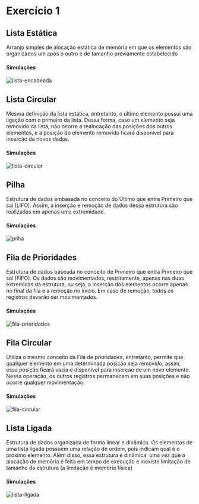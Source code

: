 # Exercício 1


## Lista Estática
Arranjo simples de alocação estática de memória em que os elementos são organizados um após o outro e de tamanho previamente estabelecido

#### Simulações
![lista-encadeada](./diagrams/lista-encadeada.png)

## Lista Circular
Mesma definição da lista estática, entretanto, o último elemento possui uma ligação com o primeiro da lista. Dessa forma, caso um elemento seja removido da lista, não ocorre a realocação das posições dos outros elementos, e a posição do elemento removido ficará disponível para inserção de novos dados.

#### Simulações
![lista-circular](https://github.com/renantamashiro/fateczl-impl/blob/master/data-structures/java/atividade1/diagrams/lista-circular.png)

## Pilha
Estrutura de dados embasada no conceito do Último que entra Primeiro que sai (LIFO). Assim, a inserção e remoção de dados dessa estrutura são realizadas em apenas uma extremidade.

#### Simulações
![pilha](https://github.com/renantamashiro/fateczl-impl/blob/master/data-structures/java/atividade1/diagrams/pilha.png)

## Fila de Prioridades
Estrutura de dados baseada no conceito de Primeiro que entra Primeiro que sai (FIFO). Os dados são movimentados, restritamente, apenas nas duas extremidas da estrutura, ou seja, a inserção dos elementos ocorre apenas no final da fila e a remoção no início. Em caso de remoção, todos os registros deverão ser movimentados.

#### Simulações
![fila-prioridades](https://github.com/renantamashiro/fateczl-impl/blob/master/data-structures/java/atividade1/diagrams/fila-prioridades.png)

## Fila Circular
Utiliza o mesmo conceito da Fila de prioridades, entretanto, permite que qualquer elemento em uma determinada posição seja removido, assim, essa posição ficará vazia e disponível para inserçao de um novo elemento. Nessa operação, os outros registros permanecem em suas posições e não ocorre qualquer movimentação.

#### Simulações
![fila-circular](https://github.com/renantamashiro/fateczl-impl/blob/master/data-structures/java/atividade1/diagrams/fila-circular.png)

## Lista Ligada
Estrutura de dados organizada de forma linear e dinâmica. Os elementos de uma lista ligada possuem uma relação de ordem, pois indicam qual é o próximo elemento. Além disso, essa estrutura é dinâmica, uma vez que a alocação de memória é feita em tempo de execução e inexiste limitação de tamanho da estrutura (a limitação é memória física)

#### Simulações
![lista-ligada](https://github.com/renantamashiro/fateczl-impl/blob/master/data-structures/java/atividade1/diagrams/lista-encadeada.png)
